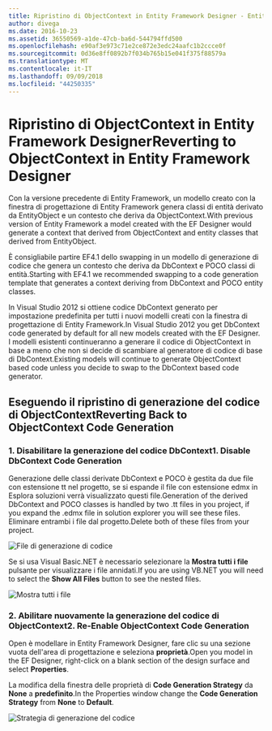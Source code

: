 ```yaml
---
title: Ripristino di ObjectContext in Entity Framework Designer - Entity Framework 6
author: divega
ms.date: 2016-10-23
ms.assetid: 36550569-a1de-47cb-ba6d-544794ffd500
ms.openlocfilehash: e90af3e973c71e2ce872e3edc24aafc1b2ccce0f
ms.sourcegitcommit: 0d36e8ff0892b7f034b765b15e041f375f88579a
ms.translationtype: MT
ms.contentlocale: it-IT
ms.lasthandoff: 09/09/2018
ms.locfileid: "44250335"
---
```

# <a name="reverting-to-objectcontext-in-entity-framework-designer"></a><span data-ttu-id="5ce08-102">Ripristino di ObjectContext in Entity Framework Designer</span><span class="sxs-lookup"><span data-stu-id="5ce08-102">Reverting to ObjectContext in Entity Framework Designer</span></span>
<span data-ttu-id="5ce08-103">Con la versione precedente di Entity Framework, un modello creato con la finestra di progettazione di Entity Framework genera classi di entità derivato da EntityObject e un contesto che deriva da ObjectContext.</span><span class="sxs-lookup"><span data-stu-id="5ce08-103">With previous version of Entity Framework a model created with the EF Designer would generate a context that derived from ObjectContext and entity classes that derived from EntityObject.</span></span>

<span data-ttu-id="5ce08-104">È consigliabile partire EF4.1 dello swapping in un modello di generazione di codice che genera un contesto che deriva da DbContext e POCO classi di entità.</span><span class="sxs-lookup"><span data-stu-id="5ce08-104">Starting with EF4.1 we recommended swapping to a code generation template that generates a context deriving from DbContext and POCO entity classes.</span></span>

<span data-ttu-id="5ce08-105">In Visual Studio 2012 si ottiene codice DbContext generato per impostazione predefinita per tutti i nuovi modelli creati con la finestra di progettazione di Entity Framework.</span><span class="sxs-lookup"><span data-stu-id="5ce08-105">In Visual Studio 2012 you get DbContext code generated by default for all new models created with the EF Designer.</span></span> <span data-ttu-id="5ce08-106">I modelli esistenti continueranno a generare il codice di ObjectContext in base a meno che non si decide di scambiare al generatore di codice di base di DbContext.</span><span class="sxs-lookup"><span data-stu-id="5ce08-106">Existing models will continue to generate ObjectContext based code unless you decide to swap to the DbContext based code generator.</span></span>

## <a name="reverting-back-to-objectcontext-code-generation"></a><span data-ttu-id="5ce08-107">Eseguendo il ripristino di generazione del codice di ObjectContext</span><span class="sxs-lookup"><span data-stu-id="5ce08-107">Reverting Back to ObjectContext Code Generation</span></span>

### <a name="1-disable-dbcontext-code-generation"></a><span data-ttu-id="5ce08-108">1. Disabilitare la generazione del codice DbContext</span><span class="sxs-lookup"><span data-stu-id="5ce08-108">1. Disable DbContext Code Generation</span></span>

<span data-ttu-id="5ce08-109">Generazione delle classi derivate DbContext e POCO è gestita da due file con estensione tt nel progetto, se si espande il file con estensione edmx in Esplora soluzioni verrà visualizzato questi file.</span><span class="sxs-lookup"><span data-stu-id="5ce08-109">Generation of the derived DbContext and POCO classes is handled by two .tt files in you project, if you expand the .edmx file in solution explorer you will see these files.</span></span> <span data-ttu-id="5ce08-110">Eliminare entrambi i file dal progetto.</span><span class="sxs-lookup"><span data-stu-id="5ce08-110">Delete both of these files from your project.</span></span>

![File di generazione di codice](~/ef6/media/codegenfiles.png)

<span data-ttu-id="5ce08-112">Se si usa Visual Basic.NET è necessario selezionare la **Mostra tutti i file** pulsante per visualizzare i file annidati.</span><span class="sxs-lookup"><span data-stu-id="5ce08-112">If you are using VB.NET you will need to select the **Show All Files** button to see the nested files.</span></span>

![Mostra tutti i file](~/ef6/media/showallfiles.png)

### <a name="2-re-enable-objectcontext-code-generation"></a><span data-ttu-id="5ce08-114">2. Abilitare nuovamente la generazione del codice di ObjectContext</span><span class="sxs-lookup"><span data-stu-id="5ce08-114">2. Re-Enable ObjectContext Code Generation</span></span>

<span data-ttu-id="5ce08-115">Open è modellare in Entity Framework Designer, fare clic su una sezione vuota dell'area di progettazione e seleziona **proprietà**.</span><span class="sxs-lookup"><span data-stu-id="5ce08-115">Open you model in the EF Designer, right-click on a blank section of the design surface and select **Properties**.</span></span>

<span data-ttu-id="5ce08-116">La modifica della finestra delle proprietà di **Code Generation Strategy** da **None** a **predefinito**.</span><span class="sxs-lookup"><span data-stu-id="5ce08-116">In the Properties window change the **Code Generation Strategy** from **None** to **Default**.</span></span>

![Strategia di generazione del codice](~/ef6/media/codegenstrategy.png)
